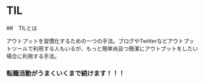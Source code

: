# TIL
##　TILとは

アウトプットを習慣化するための一つの手法。ブログやTwitterなどアウトプットツールで利用する人もいるが、もっと簡単尚且つ簡潔にアウトプットをしたい場合に利用する手法。


### 転職活動がうまくいくまで続けます！！！
